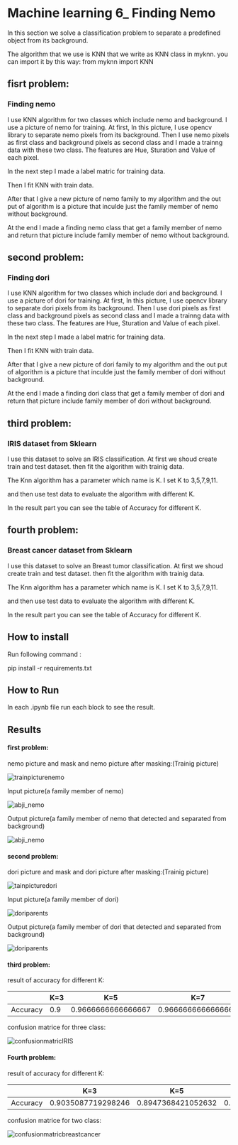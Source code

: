 
# Machine learning 6_ Finding Nemo

In this section we solve a classification problem to separate a predefined object from its background.

The algorithm that we use is KNN that we write as KNN class in myknn.
you can import it by this way:
from myknn import KNN


## fisrt problem:

### Finding nemo

I use KNN algorithm for two classes which include nemo and background.
I use a picture of nemo for training. 
At first, In this picture, I use opencv library to separate nemo pixels from its background.
Then I use nemo pixels as first class and background pixels as second class and I made a trainng data with these two class.
The features are Hue, Sturation and Value of each pixel.

In the next step I made a label matric for training data.


Then I fit KNN with train data.

After that I give a new picture of nemo family to my algorithm and the out put of algorithm is a picture that inculde just the family member of nemo without background.

At the end I made a finding nemo class that get a family member of nemo and return that picture include family member of nemo without background.

## second problem:

### Finding dori

I use KNN algorithm for two classes which include dori and background.
I use a picture of dori for training. 
At first, In this picture, I use opencv library to separate dori pixels from its background.
Then I use dori pixels as first class and background pixels as second class and I made a trainng data with these two class.
The features are Hue, Sturation and Value of each pixel.

In the next step I made a label matric for training data.


Then I fit KNN with train data.

After that I give a new picture of dori family to my algorithm and the out put of algorithm is a picture that inculde just the family member of dori without background.

At the end I made a finding dori class that get a family member of dori and return that picture include family member of dori without background.


## third problem:

### IRIS dataset from Sklearn

I use this dataset to solve an IRIS classification.
At first we shoud create train and test dataset.
then fit the algorithm with trainig data.

The Knn algorithm has a parameter which name is K.
I set K to 3,5,7,9,11.

and then use test data to evaluate the algorithm with different K. 

In the result part you can see the table of Accuracy for different K.


## fourth problem:

### Breast cancer dataset from Sklearn

I use this dataset to solve an Breast tumor classification.
At first we shoud create train and test dataset.
then fit the algorithm with trainig data.

The Knn algorithm has a parameter which name is K.
I set K to 3,5,7,9,11.

and then use test data to evaluate the algorithm with different K. 

In the result part you can see the table of Accuracy for different K.



## How to install
Run following command :

pip install -r requirements.txt


## How to Run

In each .ipynb file run each block to see the result. 

## Results

#### first problem:

nemo picture and mask and nemo picture after masking:(Trainig picture)

![trainpicturenemo](https://github.com/javad7189/python-assignment/assets/86910174/c0fe1820-f74b-45f3-b6c3-f3588a7f009e)


Input picture(a family member of nemo)

![abji_nemo](https://github.com/javad7189/python-assignment/assets/86910174/c4e9f560-0428-4126-8a99-705bb5e50d21)


Output picture(a family member of nemo that detected and separated from background)

![abji_nemo](https://github.com/javad7189/python-assignment/assets/86910174/2e5db6ea-a73b-4769-ad89-50fcb5440eb5)



#### second problem:

dori picture and mask and dori picture after masking:(Trainig picture)

![tainpicturedori](https://github.com/javad7189/python-assignment/assets/86910174/8fd4a623-cf08-4965-8ac0-09297e01ed0b)


Input picture(a family member of dori)

![doriparents](https://github.com/javad7189/python-assignment/assets/86910174/6b07fdcc-6af5-44a0-9949-fe7fa1970637)


Output picture(a family member of dori that detected and separated from background)



![doriparents](https://github.com/javad7189/python-assignment/assets/86910174/f5ada49a-b6c0-4e92-8012-eee1f85b995c)



#### third problem:

result of accuracy for different K:

|               |   K=3    |           K=5          |            K=7          |           K=9           |           K=11          |
| ------------- | -------- | ---------------------- | ----------------------- | ----------------------- | ----------------------- |
| Accuracy      |     0.9  |    0.9666666666666667  |     0.9666666666666667  |     0.9666666666666667  |     0.9666666666666667  |

confusion matrice for three class:

![confusionmatricIRIS](https://github.com/javad7189/python-assignment/assets/86910174/0bd9d0a9-89ae-4390-b693-53240fdce6fb)



#### Fourth problem:

result of accuracy for different K:

|               |           K=3           |           K=5          |            K=7          |           K=9           |           K=11          |
| ------------- | ----------------------- | ---------------------- | ----------------------- | ----------------------- | ----------------------- |
| Accuracy      |     0.9035087719298246  |    0.8947368421052632  |     0.8947368421052632  |     0.8947368421052632  |     0.8947368421052632  |

confusion matrice for two class:

![confusionmatricbreastcancer](https://github.com/javad7189/python-assignment/assets/86910174/08a339b5-fc4d-4413-a9b0-38050474f9a2)


